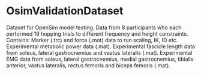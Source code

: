# OsimValidationDataset
Dataset for OpenSim model testing. Data from 8 participants who each performed 19 hopping trials to different frequency and height constraints.
Contains:
Marker (.trc) and force (.mot) data to run scaling, IK, ID etc.
Experimental metabolic power data (.mat).
Experimental fascicle length data from soleus, lateral gastrocnemius and vastus lateralis (.mat).
Experimental EMG data from soleus, lateral gastrocnemius, medial gastrocnemius, tibialis anterior, vastus lateralis, rectus femoris and biceps femoris (.mat).
